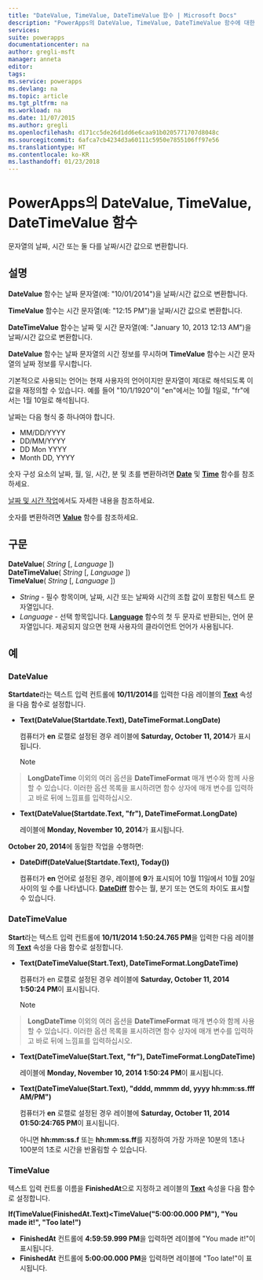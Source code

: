 ```yaml
---
title: "DateValue, TimeValue, DateTimeValue 함수 | Microsoft Docs"
description: "PowerApps의 DateValue, TimeValue, DateTimeValue 함수에 대한 구문과 예제를 포함한 참조 정보"
services: 
suite: powerapps
documentationcenter: na
author: gregli-msft
manager: anneta
editor: 
tags: 
ms.service: powerapps
ms.devlang: na
ms.topic: article
ms.tgt_pltfrm: na
ms.workload: na
ms.date: 11/07/2015
ms.author: gregli
ms.openlocfilehash: d171cc5de26d1dd6e6caa91b0205771707d8048c
ms.sourcegitcommit: 6afca7cb4234d3a60111c5950e7855106ff97e56
ms.translationtype: HT
ms.contentlocale: ko-KR
ms.lasthandoff: 01/23/2018
---
```

# <a name="datevalue-timevalue-and-datetimevalue-functions-in-powerapps"></a>PowerApps의 DateValue, TimeValue, DateTimeValue 함수
문자열의 날짜, 시간 또는 둘 다를 날짜/시간 값으로 변환합니다.

## <a name="description"></a>설명
**DateValue** 함수는 날짜 문자열(예: "10/01/2014")을 날짜/시간 값으로 변환합니다.

**TimeValue** 함수는 시간 문자열(예: "12:15 PM")을 날짜/시간 값으로 변환합니다.

**DateTimeValue** 함수는 날짜 및 시간 문자열(예: "January 10, 2013 12:13 AM")을 날짜/시간 값으로 변환합니다.

**DateValue** 함수는 날짜 문자열의 시간 정보를 무시하며 **TimeValue** 함수는 시간 문자열의 날짜 정보를 무시합니다.

기본적으로 사용되는 언어는 현재 사용자의 언어이지만 문자열이 제대로 해석되도록 이 값을 재정의할 수 있습니다. 예를 들어 "10/1/1920"이 "en"에서는 10월 1일<sup></sup>로, "fr"에서는 1월 10일<sup></sup>로 해석됩니다.

날짜는 다음 형식 중 하나여야 합니다.

* MM/DD/YYYY
* DD/MM/YYYY
* DD Mon YYYY
* Month DD, YYYY

숫자 구성 요소의 날짜, 월, 일, 시간, 분 및 초를 변환하려면 **[Date](function-date-time.md)** 및 **[Time](function-date-time.md)** 함수를 참조하세요.

[날짜 및 시간 작업](../show-text-dates-times.md)에서도 자세한 내용을 참조하세요.

숫자를 변환하려면 **[Value](function-value.md)** 함수를 참조하세요.

## <a name="syntax"></a>구문
**DateValue**( *String* [, *Language* ])<br>**DateTimeValue**( *String* [, *Language* ])<br>**TimeValue**( *String* [, *Language* ])

* *String* - 필수 항목이며,  날짜, 시간 또는 날짜와 시간의 조합 값이 포함된 텍스트 문자열입니다.
* *Language* - 선택 항목입니다.  **[Language](function-language.md)** 함수의 첫 두 문자로 반환되는, 언어 문자열입니다.  제공되지 않으면 현재 사용자의 클라이언트 언어가 사용됩니다.  

## <a name="examples"></a>예
### <a name="datevalue"></a>DateValue
**Startdate**라는 텍스트 입력 컨트롤에 **10/11/2014**를 입력한 다음 레이블의 **[Text](../controls/properties-core.md)** 속성을 다음 함수로 설정합니다.

* **Text(DateValue(Startdate.Text), DateTimeFormat.LongDate)**
  
    컴퓨터가 **en** 로캘로 설정된 경우 레이블에 **Saturday, October 11, 2014**가 표시됩니다.
  
    > [!NOTE]
> **LongDateTime** 이외의 여러 옵션을 **DateTimeFormat** 매개 변수와 함께 사용할 수 있습니다. 이러한 옵션 목록을 표시하려면 함수 상자에 매개 변수를 입력하고 바로 뒤에 느낌표를 입력하십시오.
* **Text(DateValue(Startdate.Text, "fr"), DateTimeFormat.LongDate)**
  
    레이블에 **Monday, November 10, 2014**가 표시됩니다.

**October 20, 2014**에 동일한 작업을 수행하면:

* **DateDiff(DateValue(Startdate.Text), Today())**
  
    컴퓨터가 **en** 언어로 설정된 경우, 레이블에 **9**가 표시되어 10월 11일에서 10월 20일 사이의 일 수를 나타냅니다. **[DateDiff](function-dateadd-datediff.md)** 함수는 월, 분기 또는 연도의 차이도 표시할 수 있습니다.

### <a name="datetimevalue"></a>DateTimeValue
**Start**라는 텍스트 입력 컨트롤에 **10/11/2014 1:50:24.765 PM**을 입력한 다음 레이블의 **[Text](../controls/properties-core.md)** 속성을 다음 함수로 설정합니다.

* **Text(DateTimeValue(Start.Text), DateTimeFormat.LongDateTime)**
  
    컴퓨터가 en 로캘로 설정된 경우 레이블에 **Saturday, October 11, 2014 1:50:24 PM**이 표시됩니다.
  
    > [!NOTE]
> **LongDateTime** 이외의 여러 옵션을 **DateTimeFormat** 매개 변수와 함께 사용할 수 있습니다. 이러한 옵션 목록을 표시하려면 함수 상자에 매개 변수를 입력하고 바로 뒤에 느낌표를 입력하십시오.
* **Text(DateTimeValue(Start.Text, "fr"), DateTimeFormat.LongDateTime)**
  
    레이블에 **Monday, November 10, 2014 1:50:24 PM**이 표시됩니다.
* **Text(DateTimeValue(Start.Text), "dddd, mmmm dd, yyyy hh:mm:ss.fff AM/PM")**
  
    컴퓨터가 **en** 로캘로 설정된 경우 레이블에 **Saturday, October 11, 2014 01:50:24:765 PM**이 표시됩니다.
  
    아니면 **hh:mm:ss.f** 또는 **hh:mm:ss.ff**를 지정하여 가장 가까운 10분의 1초나 100분의 1초로 시간을 반올림할 수 있습니다.

### <a name="timevalue"></a>TimeValue
텍스트 입력 컨트롤 이름을 **FinishedAt**으로 지정하고 레이블의 **[Text](../controls/properties-core.md)** 속성을 다음 함수로 설정합니다.

**If(TimeValue(FinishedAt.Text)<TimeValue("5:00:00.000 PM"), "You made it!", "Too late!")**

* **FinishedAt** 컨트롤에 **4:59:59.999 PM**을 입력하면 레이블에 "You made it!"이 표시됩니다.
* **FinishedAt** 컨트롤에 **5:00:00.000 PM**을 입력하면 레이블에 "Too late!"이 표시됩니다.


